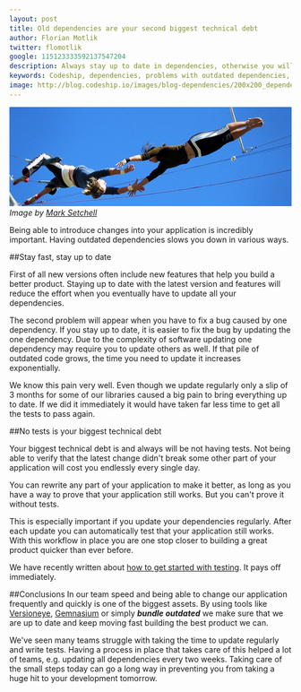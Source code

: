 ```yaml
---
layout: post
title: Old dependencies are your second biggest technical debt
author: Florian Motlik
twitter: flomotlik 
google: 115123333592137547204
description: Always stay up to date in dependencies, otherwise you will run into constant trouble
keywords: Codeship, dependencies, problems with outdated dependencies, lessons learned, software, top 10 donts in software, mistakes to avoid in software programming, testing in the cloud, hosted testing
image: http://blog.codeship.io/images/blog-dependencies/200x200_dependencies_og.jpg
---
```


![Blog dependencies](/images/blog-dependencies/codeship_dependencies.jpg)
*Image by [Mark Setchell](http://www.flickr.com/photos/marksetchell/)*

Being able to introduce changes into your application is incredibly important. Having outdated 
dependencies slows you down in various ways.

##Stay fast, stay up to date

First of all new versions often include new features that help you build a 
better product. Staying up to date with the latest version and features 
will reduce the effort when you eventually have to update all your dependencies.

The second problem will appear when you have to fix a bug caused by one dependency. 
If you stay up to date, it is easier to fix the bug by updating the one dependency. 
Due to the complexity of software updating one dependency may require you to update others as well. 
If that pile of outdated code grows, the time you need to update it increases exponentially.

We know this pain very well. Even though we update regularly only a slip of 3 months for some of our libraries
caused a big pain to bring everything up to date. If we did it immediately it would have taken far less time
to get all the tests to pass again.

##No tests is your biggest technical debt

Your biggest technical debt is and always will be not having tests.
Not being able to verify that the latest change didn't break some other
part of your application will cost you endlessly every single day.

You can rewrite any part of your application to make it better, as long as you have a way to
prove that your application still works. But you can't prove it without tests.

This is especially important if you update your dependencies regularly. After each update you
can automatically test that your application still works. With this workflow in place you are
one stop closer to building a great product quicker than ever before.

We have recently written about [how to get started with testing](http://blog.codeship.io/2013/03/15/Testing-top-to-bottom.html). 
It pays off immediately.

##Conclusions
In our team speed and being able to change our application frequently and quickly
is one of the biggest assets. By using tools like [Versioneye](http://www.versioneye.com/), 
[Gemnasium](https://gemnasium.com/) or simply ***bundle outdated*** we make sure that we are
up to date and keep moving fast building the best product we can. 

We've seen many teams struggle with taking the time to update regularly and write tests.
Having a process in place that takes care of this helped a lot of teams, e.g. updating all dependencies every two weeks.
Taking care of the small steps today can go a long way in preventing you from taking a huge hit
to your development tomorrow.
